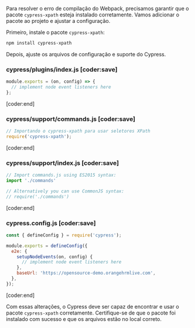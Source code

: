 Para resolver o erro de compilação do Webpack, precisamos garantir que o pacote `cypress-xpath` esteja instalado corretamente. Vamos adicionar o pacote ao projeto e ajustar a configuração.

Primeiro, instale o pacote `cypress-xpath`:

```sh
npm install cypress-xpath
```

Depois, ajuste os arquivos de configuração e suporte do Cypress.

### cypress/plugins/index.js [coder:save]
```javascript
module.exports = (on, config) => {
  // implement node event listeners here
};
```
[coder:end]

### cypress/support/commands.js [coder:save]
```javascript
// Importando o cypress-xpath para usar seletores XPath
require('cypress-xpath');
```
[coder:end]

### cypress/support/index.js [coder:save]
```javascript
// Import commands.js using ES2015 syntax:
import './commands'

// Alternatively you can use CommonJS syntax:
// require('./commands')
```
[coder:end]

### cypress.config.js [coder:save]
```javascript
const { defineConfig } = require('cypress');

module.exports = defineConfig({
  e2e: {
    setupNodeEvents(on, config) {
      // implement node event listeners here
    },
    baseUrl: 'https://opensource-demo.orangehrmlive.com',
  },
});
```
[coder:end]

Com essas alterações, o Cypress deve ser capaz de encontrar e usar o pacote `cypress-xpath` corretamente. Certifique-se de que o pacote foi instalado com sucesso e que os arquivos estão no local correto.